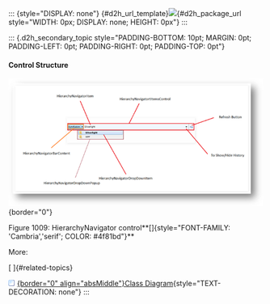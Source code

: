 ::: {style="DISPLAY: none"}
[](ms-xhelp:///?Id=d2h_url_template){#d2h_url_template}![](!package_url!){#d2h_package_url style="WIDTH: 0px; DISPLAY: none; HEIGHT: 0px"}
:::

::: {.d2h_secondary_topic style="PADDING-BOTTOM: 10pt; MARGIN: 0pt; PADDING-LEFT: 0pt; PADDING-RIGHT: 0pt; PADDING-TOP: 0pt"}
#### Control Structure

![](../ImagesExt/image261_905.png){border="0"}

Figure 1009: HierarchyNavigator control**[]{style="FONT-FAMILY: 'Cambria','serif'; COLOR: #4f81bd"}**

More:

[ ]{#related-topics}

[![](../button.gif){border="0" align="absMiddle"}Class Diagram](ms-xhelp:///?Id=7eb4843e-afd2-4d63-be58-beb87efae896){style="TEXT-DECORATION: none"}
:::
